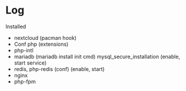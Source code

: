# Log

Installed

- nextcloud (pacman hook)
- Conf php (extensions)
- php-intl
- mariadb (mariadb install init cmd) mysql_secure_installation (enable, start service)
- redis, php-redis (conf) (enable, start)
- nginx
- php-fpm
